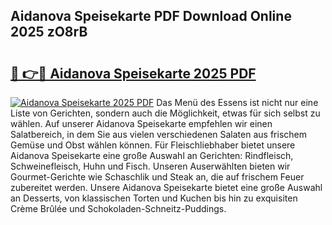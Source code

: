 ## Aidanova Speisekarte PDF Download Online 2025 zO8rB

# <h2><a href="http://gcb46of.nevu.top/?p=Aidanova+Speisekarte">🔗 👉🔴 Aidanova Speisekarte 2025 PDF</a></h2>

[![Aidanova Speisekarte 2025 PDF](https://i.imgur.com/dBaPXMq.png)](http://gcb46of.nevu.top/?p=Aidanova+Speisekarte)
Das Menü des Essens ist nicht nur eine Liste von Gerichten, sondern auch die Möglichkeit, etwas für sich selbst zu wählen. Auf unserer Aidanova Speisekarte empfehlen wir einen Salatbereich, in dem Sie aus vielen verschiedenen Salaten aus frischem Gemüse und Obst wählen können. Für Fleischliebhaber bietet unsere Aidanova Speisekarte eine große Auswahl an Gerichten: Rindfleisch, Schweinefleisch, Huhn und Fisch. Unseren Auserwählten bieten wir Gourmet-Gerichte wie Schaschlik und Steak an, die auf frischem Feuer zubereitet werden. Unsere Aidanova Speisekarte bietet eine große Auswahl an Desserts, von klassischen Torten und Kuchen bis hin zu exquisiten Crème Brûlée und Schokoladen-Schneitz-Puddings.
